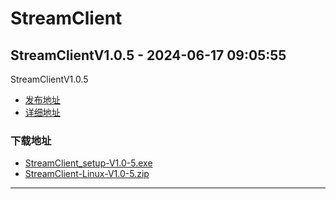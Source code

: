 # StreamClient
## StreamClientV1.0.5 - 2024-06-17 09:05:55
StreamClientV1.0.5
*  [发布地址](https://github.com/jadehh/StreamClient/releases/tag/V1.0.5)
*  [详细地址](https://github.com/jadehh/jadehh_file/releases/tag/StreamClientV1.0.5)
### 下载地址
* [StreamClient_setup-V1.0-5.exe](https://gh.ddlc.top/https://github.com/jadehh/jadehh_file/releases/download/StreamClientV1.0.5/StreamClient_setup-V1.0-5.exe)
* [StreamClient-Linux-V1.0-5.zip](https://gh.ddlc.top/https://github.com/jadehh/jadehh_file/releases/download/StreamClientV1.0.5/StreamClient-Linux-V1.0-5.zip)
----